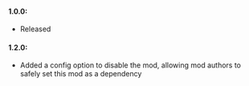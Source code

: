 #### 1.0.0:
- Released

#### 1.2.0:
- Added a config option to disable the mod, allowing mod authors to safely set this mod as a dependency